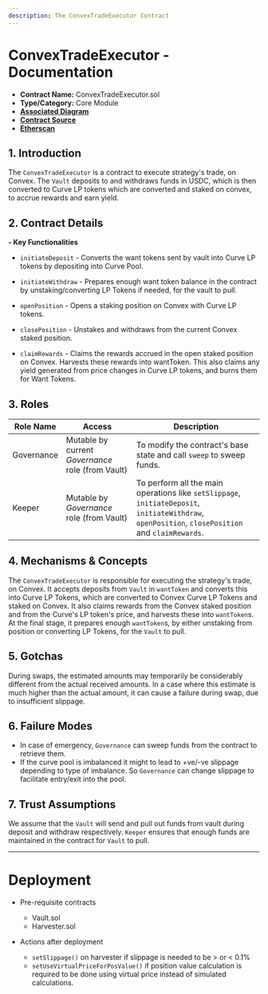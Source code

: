 ```yaml
---
description: The ConvexTradeExecutor Contract
---
```


# ConvexTradeExecutor - Documentation

- **Contract Name:** ConvexTradeExecutor.sol
- **Type/Category:** Core Module
- [**Associated Diagram**]()
- [**Contract Source**](../contracts/ConvexTradeExecutor.sol)
- [**Etherscan**](https://etherscan.io/address/0x3167b932336b029bBFE1964E435889FA8e595738)

## 1. Introduction

The `ConvexTradeExecutor` is a contract to execute strategy's trade, on Convex. The `Vault` deposits to and withdraws funds in USDC, which is then converted to Curve LP tokens which are converted and staked on convex, to accrue rewards and earn yield.

## 2. Contract Details

**- Key Functionalities**

- `initiateDeposit` - Converts the want tokens sent by vault into Curve LP tokens by depositing into Curve Pool.

- `initiateWithdraw` - Prepares enough want token balance in the contract by unstaking/converting LP Tokens if needed, for the vault to pull.

- `openPosition` - Opens a staking position on Convex with Curve LP tokens.

- `closePosition` - Unstakes and withdraws from the current Convex staked position.

- `claimRewards` - Claims the rewards accrued in the open staked position on Convex. Harvests these rewards into wantToken. This also claims any yield generated from price changes in Curve LP tokens, and burns them for Want Tokens.

## 3. Roles

| Role Name  | Access                                            | Description                                                                                                                                       |
| ---------- | ------------------------------------------------- | ------------------------------------------------------------------------------------------------------------------------------------------------- |
| Governance | Mutable by current _Governance_ role (from Vault) | To modify the contract's base state and call `sweep` to sweep funds.                                                                              |
| Keeper     | Mutable by _Governance_ role (from Vault)         | To perform all the main operations like `setSlippage`, `initiateDeposit`, `initiateWithdraw`, `openPosition`, `closePosition` and `claimRewards`. |

## 4. Mechanisms & Concepts

The `ConvexTradeExecutor` is responsible for executing the strategy's trade, on Convex. It accepts deposits from `Vault` in `wantToken` and converts this into Curve LP Tokens, which are converted to Convex Curve LP Tokens and staked on Convex. It also claims rewards from the Convex staked position and from the Curve's LP token's price, and harvests these into `wantToken`s. At the final stage, it prepares enough `wantToken`s, by either unstaking from position or converting LP Tokens, for the `Vault` to pull.

## 5. Gotchas

During swaps, the estimated amounts may temporarily be considerably different from the actual received amounts. In a case where this estimate is much higher than the actual amount, it can cause a failure during swap, due to insufficient slippage.

## 6. Failure Modes

- In case of emergency, `Governance` can sweep funds from the contract to retrieve them.
- If the curve pool is imbalanced it might to lead to +ve/-ve slippage depending to type of imbalance. So `Governance` can change slippage to facilitate entry/exit into the pool.

## 7. Trust Assumptions

We assume that the `Vault` will send and pull out funds from vault during deposit and withdraw respectively. `Keeper` ensures that enough funds are maintained in the contract for `Vault` to pull.

---

# Deployment

- Pre-requisite contracts

  - Vault.sol
  - Harvester.sol

- Actions after deployment
  - `setSlippage()` on harvester if slippage is needed to be > or < 0.1%
  - `setUseVirtualPriceForPosValue()` if position value calculation is required to be done using virtual price instead of simulated calculations.
